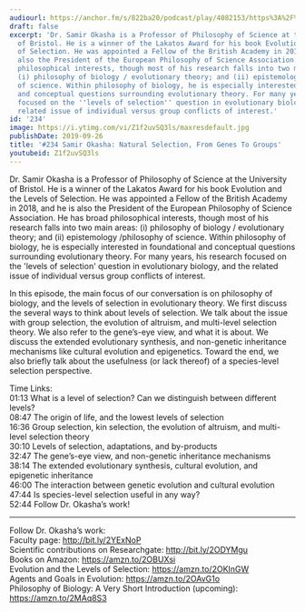 ```yaml
---
audiourl: https://anchor.fm/s/822ba20/podcast/play/4082153/https%3A%2F%2Fd3ctxlq1ktw2nl.cloudfront.net%2Fproduction%2F2019-7-3%2F20119122-44100-2-38ab9a94b605e.m4a
draft: false
excerpt: 'Dr. Samir Okasha is a Professor of Philosophy of Science at the University
  of Bristol. He is a winner of the Lakatos Award for his book Evolution and the Levels
  of Selection. He was appointed a Fellow of the British Academy in 2018, and he is
  also the President of the European Philosophy of Science Association. He has broad
  philosophical interests, though most of his research falls into two main areas:
  (i) philosophy of biology / evolutionary theory; and (ii) epistemology /philosophy
  of science. Within philosophy of biology, he is especially interested in foundational
  and conceptual questions surrounding evolutionary theory. For many years, his research
  focused on the ''levels of selection'' question in evolutionary biology, and the
  related issue of individual versus group conflicts of interest.'
id: '234'
image: https://i.ytimg.com/vi/Z1f2uvSQ3ls/maxresdefault.jpg
publishDate: 2019-09-26
title: '#234 Samir Okasha: Natural Selection, From Genes To Groups'
youtubeid: Z1f2uvSQ3ls
---
```

<div class="timelinks">

Dr. Samir Okasha is a Professor of Philosophy of Science at the University of Bristol. He is a winner of the Lakatos Award for his book Evolution and the Levels of Selection. He was appointed a Fellow of the British Academy in 2018, and he is also the President of the European Philosophy of Science Association. He has broad philosophical interests, though most of his research falls into two main areas: (i) philosophy of biology / evolutionary theory; and (ii) epistemology /philosophy of science. Within philosophy of biology, he is especially interested in foundational and conceptual questions surrounding evolutionary theory. For many years, his research focused on the 'levels of selection' question in evolutionary biology, and the related issue of individual versus group conflicts of interest.

In this episode, the main focus of our conversation is on philosophy of biology, and the levels of selection in evolutionary theory. We first discuss the several ways to think about levels of selection. We talk about the issue with group selection, the evolution of altruism, and multi-level selection theory. We also refer to the gene’s-eye view, and what it is about. We discuss the extended evolutionary synthesis, and non-genetic inheritance mechanisms like cultural evolution and epigenetics. Toward the end, we also briefly talk about the usefulness (or lack thereof) of a species-level selection perspective. 

Time Links:  
<time>01:13</time> What is a level of selection? Can we distinguish between different levels?  
<time>08:47</time> The origin of life, and the lowest levels of selection  
<time>16:36</time> Group selection, kin selection, the evolution of altruism, and multi-level selection theory  
<time>30:10</time> Levels of selection, adaptations, and by-products                               
<time>32:47</time> The gene’s-eye view, and non-genetic inheritance mechanisms  
<time>38:14</time> The extended evolutionary synthesis, cultural evolution, and epigenetic inheritance  
<time>46:00</time> The interaction between genetic evolution and cultural evolution  
<time>47:44</time> Is species-level selection useful in any way?  
<time>52:44</time> Follow Dr. Okasha’s work!

---

Follow Dr. Okasha’s work:  
Faculty page: http://bit.ly/2YExNoP  
Scientific contributions on Researchgate: http://bit.ly/2ODYMgu  
Books on Amazon: https://amzn.to/2OBUXsi  
Evolution and the Levels of Selection: https://amzn.to/2OKInGW  
Agents and Goals in Evolution: https://amzn.to/2OAvG1o  
Philosophy of Biology: A Very Short Introduction (upcoming): https://amzn.to/2MAq8S3
</div>

